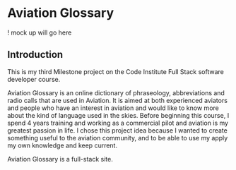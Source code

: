 # Aviation Glossary

! mock up will go here 

## Introduction
This is my third Milestone project on the Code Institute Full Stack software developer course.

Aviation Glossary is an online dictionary of phraseology, abbreviations and radio calls that are used in Aviation. It is aimed at both experienced aviators and people who 
have an interest in aviation and would like to know more about the kind of language used in the skies.
Before beginning this course, I spend 4 years training and working as a commercial pilot and aviation is my greatest passion in life.
I chose this project idea because I wanted to create something useful to the aviation community, and to be able to use my apply my own knowledge and keep current.

Aviation Glossary is a full-stack site. 

 